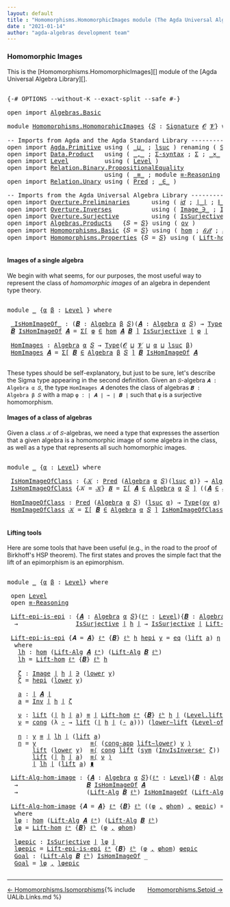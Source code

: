 ```yaml
---
layout: default
title : "Homomorphisms.HomomorphicImages module (The Agda Universal Algebra Library)"
date : "2021-01-14"
author: "agda-algebras development team"
---
```


### <a id="homomorphic-images">Homomorphic Images</a>

This is the [Homomorphisms.HomomorphicImages][] module of the [Agda Universal Algebra Library][].

<pre class="Agda">

<a id="341" class="Symbol">{-#</a> <a id="345" class="Keyword">OPTIONS</a> <a id="353" class="Pragma">--without-K</a> <a id="365" class="Pragma">--exact-split</a> <a id="379" class="Pragma">--safe</a> <a id="386" class="Symbol">#-}</a>

<a id="391" class="Keyword">open</a> <a id="396" class="Keyword">import</a> <a id="403" href="Algebras.Basic.html" class="Module">Algebras.Basic</a>

<a id="419" class="Keyword">module</a> <a id="426" href="Homomorphisms.HomomorphicImages.html" class="Module">Homomorphisms.HomomorphicImages</a> <a id="458" class="Symbol">{</a><a id="459" href="Homomorphisms.HomomorphicImages.html#459" class="Bound">𝑆</a> <a id="461" class="Symbol">:</a> <a id="463" href="Algebras.Basic.html#3858" class="Function">Signature</a> <a id="473" href="Algebras.Basic.html#1130" class="Generalizable">𝓞</a> <a id="475" href="Algebras.Basic.html#1132" class="Generalizable">𝓥</a><a id="476" class="Symbol">}</a> <a id="478" class="Keyword">where</a>

<a id="485" class="Comment">-- Imports from Agda and the Agda Standard Library ------------------------------------------</a>
<a id="579" class="Keyword">open</a> <a id="584" class="Keyword">import</a> <a id="591" href="Agda.Primitive.html" class="Module">Agda.Primitive</a> <a id="606" class="Keyword">using</a> <a id="612" class="Symbol">(</a> <a id="614" href="Agda.Primitive.html#810" class="Primitive Operator">_⊔_</a> <a id="618" class="Symbol">;</a> <a id="620" href="Agda.Primitive.html#780" class="Primitive">lsuc</a> <a id="625" class="Symbol">)</a> <a id="627" class="Keyword">renaming</a> <a id="636" class="Symbol">(</a> <a id="638" href="Agda.Primitive.html#326" class="Primitive">Set</a> <a id="642" class="Symbol">to</a> <a id="645" class="Primitive">Type</a> <a id="650" class="Symbol">)</a>
<a id="652" class="Keyword">open</a> <a id="657" class="Keyword">import</a> <a id="664" href="Data.Product.html" class="Module">Data.Product</a>   <a id="679" class="Keyword">using</a> <a id="685" class="Symbol">(</a> <a id="687" href="Agda.Builtin.Sigma.html#236" class="InductiveConstructor Operator">_,_</a> <a id="691" class="Symbol">;</a> <a id="693" href="Data.Product.html#916" class="Function">Σ-syntax</a> <a id="702" class="Symbol">;</a> <a id="704" href="Agda.Builtin.Sigma.html#166" class="Record">Σ</a> <a id="706" class="Symbol">;</a> <a id="708" href="Data.Product.html#1167" class="Function Operator">_×_</a> <a id="712" class="Symbol">)</a>
<a id="714" class="Keyword">open</a> <a id="719" class="Keyword">import</a> <a id="726" href="Level.html" class="Module">Level</a>          <a id="741" class="Keyword">using</a> <a id="747" class="Symbol">(</a> <a id="749" href="Agda.Primitive.html#597" class="Postulate">Level</a> <a id="755" class="Symbol">)</a>
<a id="757" class="Keyword">open</a> <a id="762" class="Keyword">import</a> <a id="769" href="Relation.Binary.PropositionalEquality.html" class="Module">Relation.Binary.PropositionalEquality</a>
                           <a id="834" class="Keyword">using</a> <a id="840" class="Symbol">(</a> <a id="842" href="Agda.Builtin.Equality.html#151" class="Datatype Operator">_≡_</a> <a id="846" class="Symbol">;</a> <a id="848" class="Keyword">module</a> <a id="855" href="Relation.Binary.PropositionalEquality.Core.html#2708" class="Module">≡-Reasoning</a> <a id="867" class="Symbol">;</a> <a id="869" href="Relation.Binary.PropositionalEquality.Core.html#1130" class="Function">cong</a> <a id="874" class="Symbol">;</a> <a id="876" href="Relation.Binary.PropositionalEquality.Core.html#1461" class="Function">cong-app</a> <a id="885" class="Symbol">;</a> <a id="887" href="Relation.Binary.PropositionalEquality.Core.html#1684" class="Function">sym</a> <a id="891" class="Symbol">)</a>
<a id="893" class="Keyword">open</a> <a id="898" class="Keyword">import</a> <a id="905" href="Relation.Unary.html" class="Module">Relation.Unary</a> <a id="920" class="Keyword">using</a> <a id="926" class="Symbol">(</a> <a id="928" href="Relation.Unary.html#1101" class="Function">Pred</a> <a id="933" class="Symbol">;</a> <a id="935" href="Relation.Unary.html#1523" class="Function Operator">_∈_</a> <a id="939" class="Symbol">)</a>

<a id="942" class="Comment">-- Imports from the Agda Universal Algebra Library ------------------------------------------</a>
<a id="1036" class="Keyword">open</a> <a id="1041" class="Keyword">import</a> <a id="1048" href="Overture.Preliminaries.html" class="Module">Overture.Preliminaries</a>      <a id="1076" class="Keyword">using</a> <a id="1082" class="Symbol">(</a> <a id="1084" href="Overture.Preliminaries.html#5483" class="Function">𝑖𝑑</a> <a id="1087" class="Symbol">;</a> <a id="1089" href="Overture.Preliminaries.html#4383" class="Function Operator">∣_∣</a> <a id="1093" class="Symbol">;</a> <a id="1095" href="Overture.Preliminaries.html#4421" class="Function Operator">∥_∥</a> <a id="1099" class="Symbol">;</a> <a id="1101" href="Overture.Preliminaries.html#9074" class="Function">lower∼lift</a> <a id="1112" class="Symbol">;</a> <a id="1114" href="Overture.Preliminaries.html#8998" class="Function">lift∼lower</a> <a id="1125" class="Symbol">)</a>
<a id="1127" class="Keyword">open</a> <a id="1132" class="Keyword">import</a> <a id="1139" href="Overture.Inverses.html" class="Module">Overture.Inverses</a>           <a id="1167" class="Keyword">using</a> <a id="1173" class="Symbol">(</a> <a id="1175" href="Overture.Inverses.html#1077" class="Datatype Operator">Image_∋_</a> <a id="1184" class="Symbol">;</a> <a id="1186" href="Overture.Inverses.html#2190" class="Function">Inv</a> <a id="1190" class="Symbol">;</a> <a id="1192" href="Overture.Inverses.html#2437" class="Function">InvIsInverseʳ</a> <a id="1206" class="Symbol">;</a> <a id="1208" href="Overture.Inverses.html#1125" class="InductiveConstructor">eq</a> <a id="1211" class="Symbol">)</a>
<a id="1213" class="Keyword">open</a> <a id="1218" class="Keyword">import</a> <a id="1225" href="Overture.Surjective.html" class="Module">Overture.Surjective</a>         <a id="1253" class="Keyword">using</a> <a id="1259" class="Symbol">(</a> <a id="1261" href="Overture.Surjective.html#1391" class="Function">IsSurjective</a> <a id="1274" class="Symbol">)</a>
<a id="1276" class="Keyword">open</a> <a id="1281" class="Keyword">import</a> <a id="1288" href="Algebras.Products.html" class="Module">Algebras.Products</a>   <a id="1308" class="Symbol">{</a><a id="1309" class="Argument">𝑆</a> <a id="1311" class="Symbol">=</a> <a id="1313" href="Homomorphisms.HomomorphicImages.html#459" class="Bound">𝑆</a><a id="1314" class="Symbol">}</a> <a id="1316" class="Keyword">using</a> <a id="1322" class="Symbol">(</a> <a id="1324" href="Algebras.Products.html#3135" class="Function">ov</a> <a id="1327" class="Symbol">)</a>
<a id="1329" class="Keyword">open</a> <a id="1334" class="Keyword">import</a> <a id="1341" href="Homomorphisms.Basic.html" class="Module">Homomorphisms.Basic</a> <a id="1361" class="Symbol">{</a><a id="1362" class="Argument">𝑆</a> <a id="1364" class="Symbol">=</a> <a id="1366" href="Homomorphisms.HomomorphicImages.html#459" class="Bound">𝑆</a><a id="1367" class="Symbol">}</a> <a id="1369" class="Keyword">using</a> <a id="1375" class="Symbol">(</a> <a id="1377" href="Homomorphisms.Basic.html#2647" class="Function">hom</a> <a id="1381" class="Symbol">;</a> <a id="1383" href="Homomorphisms.Basic.html#3362" class="Function">𝓁𝒾𝒻𝓉</a> <a id="1388" class="Symbol">;</a> <a id="1390" href="Homomorphisms.Basic.html#3451" class="Function">𝓁ℴ𝓌ℯ𝓇</a> <a id="1396" class="Symbol">)</a>
<a id="1398" class="Keyword">open</a> <a id="1403" class="Keyword">import</a> <a id="1410" href="Homomorphisms.Properties.html" class="Module">Homomorphisms.Properties</a> <a id="1435" class="Symbol">{</a><a id="1436" class="Argument">𝑆</a> <a id="1438" class="Symbol">=</a> <a id="1440" href="Homomorphisms.HomomorphicImages.html#459" class="Bound">𝑆</a><a id="1441" class="Symbol">}</a> <a id="1443" class="Keyword">using</a> <a id="1449" class="Symbol">(</a> <a id="1451" href="Homomorphisms.Properties.html#2026" class="Function">Lift-hom</a> <a id="1460" class="Symbol">)</a>

</pre>


#### <a id="images-of-a-single-algebra">Images of a single algebra</a>

We begin with what seems, for our purposes, the most useful way to represent the class of *homomorphic images* of an algebra in dependent type theory.

<pre class="Agda">

<a id="1714" class="Keyword">module</a> <a id="1721" href="Homomorphisms.HomomorphicImages.html#1721" class="Module">_</a> <a id="1723" class="Symbol">{</a><a id="1724" href="Homomorphisms.HomomorphicImages.html#1724" class="Bound">α</a> <a id="1726" href="Homomorphisms.HomomorphicImages.html#1726" class="Bound">β</a> <a id="1728" class="Symbol">:</a> <a id="1730" href="Agda.Primitive.html#597" class="Postulate">Level</a> <a id="1736" class="Symbol">}</a> <a id="1738" class="Keyword">where</a>

 <a id="1746" href="Homomorphisms.HomomorphicImages.html#1746" class="Function Operator">_IsHomImageOf_</a> <a id="1761" class="Symbol">:</a> <a id="1763" class="Symbol">(</a><a id="1764" href="Homomorphisms.HomomorphicImages.html#1764" class="Bound">𝑩</a> <a id="1766" class="Symbol">:</a> <a id="1768" href="Algebras.Basic.html#6222" class="Function">Algebra</a> <a id="1776" href="Homomorphisms.HomomorphicImages.html#1726" class="Bound">β</a> <a id="1778" href="Homomorphisms.HomomorphicImages.html#459" class="Bound">𝑆</a><a id="1779" class="Symbol">)(</a><a id="1781" href="Homomorphisms.HomomorphicImages.html#1781" class="Bound">𝑨</a> <a id="1783" class="Symbol">:</a> <a id="1785" href="Algebras.Basic.html#6222" class="Function">Algebra</a> <a id="1793" href="Homomorphisms.HomomorphicImages.html#1724" class="Bound">α</a> <a id="1795" href="Homomorphisms.HomomorphicImages.html#459" class="Bound">𝑆</a><a id="1796" class="Symbol">)</a> <a id="1798" class="Symbol">→</a> <a id="1800" href="Homomorphisms.HomomorphicImages.html#645" class="Primitive">Type</a> <a id="1805" class="Symbol">_</a>
 <a id="1808" href="Homomorphisms.HomomorphicImages.html#1808" class="Bound">𝑩</a> <a id="1810" href="Homomorphisms.HomomorphicImages.html#1746" class="Function Operator">IsHomImageOf</a> <a id="1823" href="Homomorphisms.HomomorphicImages.html#1823" class="Bound">𝑨</a> <a id="1825" class="Symbol">=</a> <a id="1827" href="Data.Product.html#916" class="Function">Σ[</a> <a id="1830" href="Homomorphisms.HomomorphicImages.html#1830" class="Bound">φ</a> <a id="1832" href="Data.Product.html#916" class="Function">∈</a> <a id="1834" href="Homomorphisms.Basic.html#2647" class="Function">hom</a> <a id="1838" href="Homomorphisms.HomomorphicImages.html#1823" class="Bound">𝑨</a> <a id="1840" href="Homomorphisms.HomomorphicImages.html#1808" class="Bound">𝑩</a> <a id="1842" href="Data.Product.html#916" class="Function">]</a> <a id="1844" href="Overture.Surjective.html#1391" class="Function">IsSurjective</a> <a id="1857" href="Overture.Preliminaries.html#4383" class="Function Operator">∣</a> <a id="1859" href="Homomorphisms.HomomorphicImages.html#1830" class="Bound">φ</a> <a id="1861" href="Overture.Preliminaries.html#4383" class="Function Operator">∣</a>

 <a id="1865" href="Homomorphisms.HomomorphicImages.html#1865" class="Function">HomImages</a> <a id="1875" class="Symbol">:</a> <a id="1877" href="Algebras.Basic.html#6222" class="Function">Algebra</a> <a id="1885" href="Homomorphisms.HomomorphicImages.html#1724" class="Bound">α</a> <a id="1887" href="Homomorphisms.HomomorphicImages.html#459" class="Bound">𝑆</a> <a id="1889" class="Symbol">→</a> <a id="1891" href="Homomorphisms.HomomorphicImages.html#645" class="Primitive">Type</a><a id="1895" class="Symbol">(</a><a id="1896" href="Homomorphisms.HomomorphicImages.html#473" class="Bound">𝓞</a> <a id="1898" href="Agda.Primitive.html#810" class="Primitive Operator">⊔</a> <a id="1900" href="Homomorphisms.HomomorphicImages.html#475" class="Bound">𝓥</a> <a id="1902" href="Agda.Primitive.html#810" class="Primitive Operator">⊔</a> <a id="1904" href="Homomorphisms.HomomorphicImages.html#1724" class="Bound">α</a> <a id="1906" href="Agda.Primitive.html#810" class="Primitive Operator">⊔</a> <a id="1908" href="Agda.Primitive.html#780" class="Primitive">lsuc</a> <a id="1913" href="Homomorphisms.HomomorphicImages.html#1726" class="Bound">β</a><a id="1914" class="Symbol">)</a>
 <a id="1917" href="Homomorphisms.HomomorphicImages.html#1865" class="Function">HomImages</a> <a id="1927" href="Homomorphisms.HomomorphicImages.html#1927" class="Bound">𝑨</a> <a id="1929" class="Symbol">=</a> <a id="1931" href="Data.Product.html#916" class="Function">Σ[</a> <a id="1934" href="Homomorphisms.HomomorphicImages.html#1934" class="Bound">𝑩</a> <a id="1936" href="Data.Product.html#916" class="Function">∈</a> <a id="1938" href="Algebras.Basic.html#6222" class="Function">Algebra</a> <a id="1946" href="Homomorphisms.HomomorphicImages.html#1726" class="Bound">β</a> <a id="1948" href="Homomorphisms.HomomorphicImages.html#459" class="Bound">𝑆</a> <a id="1950" href="Data.Product.html#916" class="Function">]</a> <a id="1952" href="Homomorphisms.HomomorphicImages.html#1934" class="Bound">𝑩</a> <a id="1954" href="Homomorphisms.HomomorphicImages.html#1746" class="Function Operator">IsHomImageOf</a> <a id="1967" href="Homomorphisms.HomomorphicImages.html#1927" class="Bound">𝑨</a>

</pre>

These types should be self-explanatory, but just to be sure, let's describe the Sigma type appearing in the second definition. Given an `𝑆`-algebra `𝑨 : Algebra α 𝑆`, the type `HomImages 𝑨` denotes the class of algebras `𝑩 : Algebra β 𝑆` with a map `φ : ∣ 𝑨 ∣ → ∣ 𝑩 ∣` such that `φ` is a surjective homomorphism.


#### <a id="images-of-a-class-of-algebras">Images of a class of algebras</a>

Given a class `𝒦` of `𝑆`-algebras, we need a type that expresses the assertion that a given algebra is a homomorphic image of some algebra in the class, as well as a type that represents all such homomorphic images.

<pre class="Agda">

<a id="2606" class="Keyword">module</a> <a id="2613" href="Homomorphisms.HomomorphicImages.html#2613" class="Module">_</a> <a id="2615" class="Symbol">{</a><a id="2616" href="Homomorphisms.HomomorphicImages.html#2616" class="Bound">α</a> <a id="2618" class="Symbol">:</a> <a id="2620" href="Agda.Primitive.html#597" class="Postulate">Level</a><a id="2625" class="Symbol">}</a> <a id="2627" class="Keyword">where</a>

 <a id="2635" href="Homomorphisms.HomomorphicImages.html#2635" class="Function">IsHomImageOfClass</a> <a id="2653" class="Symbol">:</a> <a id="2655" class="Symbol">{</a><a id="2656" href="Homomorphisms.HomomorphicImages.html#2656" class="Bound">𝒦</a> <a id="2658" class="Symbol">:</a> <a id="2660" href="Relation.Unary.html#1101" class="Function">Pred</a> <a id="2665" class="Symbol">(</a><a id="2666" href="Algebras.Basic.html#6222" class="Function">Algebra</a> <a id="2674" href="Homomorphisms.HomomorphicImages.html#2616" class="Bound">α</a> <a id="2676" href="Homomorphisms.HomomorphicImages.html#459" class="Bound">𝑆</a><a id="2677" class="Symbol">)(</a><a id="2679" href="Agda.Primitive.html#780" class="Primitive">lsuc</a> <a id="2684" href="Homomorphisms.HomomorphicImages.html#2616" class="Bound">α</a><a id="2685" class="Symbol">)}</a> <a id="2688" class="Symbol">→</a> <a id="2690" href="Algebras.Basic.html#6222" class="Function">Algebra</a> <a id="2698" href="Homomorphisms.HomomorphicImages.html#2616" class="Bound">α</a> <a id="2700" href="Homomorphisms.HomomorphicImages.html#459" class="Bound">𝑆</a> <a id="2702" class="Symbol">→</a> <a id="2704" href="Homomorphisms.HomomorphicImages.html#645" class="Primitive">Type</a><a id="2708" class="Symbol">(</a><a id="2709" href="Algebras.Products.html#3135" class="Function">ov</a> <a id="2712" href="Homomorphisms.HomomorphicImages.html#2616" class="Bound">α</a><a id="2713" class="Symbol">)</a>
 <a id="2716" href="Homomorphisms.HomomorphicImages.html#2635" class="Function">IsHomImageOfClass</a> <a id="2734" class="Symbol">{</a><a id="2735" class="Argument">𝒦</a> <a id="2737" class="Symbol">=</a> <a id="2739" href="Homomorphisms.HomomorphicImages.html#2739" class="Bound">𝒦</a><a id="2740" class="Symbol">}</a> <a id="2742" href="Homomorphisms.HomomorphicImages.html#2742" class="Bound">𝑩</a> <a id="2744" class="Symbol">=</a> <a id="2746" href="Data.Product.html#916" class="Function">Σ[</a> <a id="2749" href="Homomorphisms.HomomorphicImages.html#2749" class="Bound">𝑨</a> <a id="2751" href="Data.Product.html#916" class="Function">∈</a> <a id="2753" href="Algebras.Basic.html#6222" class="Function">Algebra</a> <a id="2761" href="Homomorphisms.HomomorphicImages.html#2616" class="Bound">α</a> <a id="2763" href="Homomorphisms.HomomorphicImages.html#459" class="Bound">𝑆</a> <a id="2765" href="Data.Product.html#916" class="Function">]</a> <a id="2767" class="Symbol">((</a><a id="2769" href="Homomorphisms.HomomorphicImages.html#2749" class="Bound">𝑨</a> <a id="2771" href="Relation.Unary.html#1523" class="Function Operator">∈</a> <a id="2773" href="Homomorphisms.HomomorphicImages.html#2739" class="Bound">𝒦</a><a id="2774" class="Symbol">)</a> <a id="2776" href="Data.Product.html#1167" class="Function Operator">×</a> <a id="2778" class="Symbol">(</a><a id="2779" href="Homomorphisms.HomomorphicImages.html#2742" class="Bound">𝑩</a> <a id="2781" href="Homomorphisms.HomomorphicImages.html#1746" class="Function Operator">IsHomImageOf</a> <a id="2794" href="Homomorphisms.HomomorphicImages.html#2749" class="Bound">𝑨</a><a id="2795" class="Symbol">))</a>

 <a id="2800" href="Homomorphisms.HomomorphicImages.html#2800" class="Function">HomImageOfClass</a> <a id="2816" class="Symbol">:</a> <a id="2818" href="Relation.Unary.html#1101" class="Function">Pred</a> <a id="2823" class="Symbol">(</a><a id="2824" href="Algebras.Basic.html#6222" class="Function">Algebra</a> <a id="2832" href="Homomorphisms.HomomorphicImages.html#2616" class="Bound">α</a> <a id="2834" href="Homomorphisms.HomomorphicImages.html#459" class="Bound">𝑆</a><a id="2835" class="Symbol">)</a> <a id="2837" class="Symbol">(</a><a id="2838" href="Agda.Primitive.html#780" class="Primitive">lsuc</a> <a id="2843" href="Homomorphisms.HomomorphicImages.html#2616" class="Bound">α</a><a id="2844" class="Symbol">)</a> <a id="2846" class="Symbol">→</a> <a id="2848" href="Homomorphisms.HomomorphicImages.html#645" class="Primitive">Type</a><a id="2852" class="Symbol">(</a><a id="2853" href="Algebras.Products.html#3135" class="Function">ov</a> <a id="2856" href="Homomorphisms.HomomorphicImages.html#2616" class="Bound">α</a><a id="2857" class="Symbol">)</a>
 <a id="2860" href="Homomorphisms.HomomorphicImages.html#2800" class="Function">HomImageOfClass</a> <a id="2876" href="Homomorphisms.HomomorphicImages.html#2876" class="Bound">𝒦</a> <a id="2878" class="Symbol">=</a> <a id="2880" href="Data.Product.html#916" class="Function">Σ[</a> <a id="2883" href="Homomorphisms.HomomorphicImages.html#2883" class="Bound">𝑩</a> <a id="2885" href="Data.Product.html#916" class="Function">∈</a> <a id="2887" href="Algebras.Basic.html#6222" class="Function">Algebra</a> <a id="2895" href="Homomorphisms.HomomorphicImages.html#2616" class="Bound">α</a> <a id="2897" href="Homomorphisms.HomomorphicImages.html#459" class="Bound">𝑆</a> <a id="2899" href="Data.Product.html#916" class="Function">]</a> <a id="2901" href="Homomorphisms.HomomorphicImages.html#2635" class="Function">IsHomImageOfClass</a><a id="2918" class="Symbol">{</a><a id="2919" href="Homomorphisms.HomomorphicImages.html#2876" class="Bound">𝒦</a><a id="2920" class="Symbol">}</a> <a id="2922" href="Homomorphisms.HomomorphicImages.html#2883" class="Bound">𝑩</a>

</pre>


#### <a id="lifting-tools">Lifting tools</a>

Here are some tools that have been useful (e.g., in the road to the proof of Birkhoff's HSP theorem). The first states and proves the simple fact that the lift of an epimorphism is an epimorphism.

<pre class="Agda">

<a id="3196" class="Keyword">module</a> <a id="3203" href="Homomorphisms.HomomorphicImages.html#3203" class="Module">_</a> <a id="3205" class="Symbol">{</a><a id="3206" href="Homomorphisms.HomomorphicImages.html#3206" class="Bound">α</a> <a id="3208" href="Homomorphisms.HomomorphicImages.html#3208" class="Bound">β</a> <a id="3210" class="Symbol">:</a> <a id="3212" href="Agda.Primitive.html#597" class="Postulate">Level</a><a id="3217" class="Symbol">}</a> <a id="3219" class="Keyword">where</a>

 <a id="3227" class="Keyword">open</a> <a id="3232" href="Level.html" class="Module">Level</a>
 <a id="3239" class="Keyword">open</a> <a id="3244" href="Relation.Binary.PropositionalEquality.Core.html#2708" class="Module">≡-Reasoning</a>

 <a id="3258" href="Homomorphisms.HomomorphicImages.html#3258" class="Function">Lift-epi-is-epi</a> <a id="3274" class="Symbol">:</a> <a id="3276" class="Symbol">{</a><a id="3277" href="Homomorphisms.HomomorphicImages.html#3277" class="Bound">𝑨</a> <a id="3279" class="Symbol">:</a> <a id="3281" href="Algebras.Basic.html#6222" class="Function">Algebra</a> <a id="3289" href="Homomorphisms.HomomorphicImages.html#3206" class="Bound">α</a> <a id="3291" href="Homomorphisms.HomomorphicImages.html#459" class="Bound">𝑆</a><a id="3292" class="Symbol">}(</a><a id="3294" href="Homomorphisms.HomomorphicImages.html#3294" class="Bound">ℓᵃ</a> <a id="3297" class="Symbol">:</a> <a id="3299" href="Agda.Primitive.html#597" class="Postulate">Level</a><a id="3304" class="Symbol">){</a><a id="3306" href="Homomorphisms.HomomorphicImages.html#3306" class="Bound">𝑩</a> <a id="3308" class="Symbol">:</a> <a id="3310" href="Algebras.Basic.html#6222" class="Function">Algebra</a> <a id="3318" href="Homomorphisms.HomomorphicImages.html#3208" class="Bound">β</a> <a id="3320" href="Homomorphisms.HomomorphicImages.html#459" class="Bound">𝑆</a><a id="3321" class="Symbol">}(</a><a id="3323" href="Homomorphisms.HomomorphicImages.html#3323" class="Bound">ℓᵇ</a> <a id="3326" class="Symbol">:</a> <a id="3328" href="Agda.Primitive.html#597" class="Postulate">Level</a><a id="3333" class="Symbol">)(</a><a id="3335" href="Homomorphisms.HomomorphicImages.html#3335" class="Bound">h</a> <a id="3337" class="Symbol">:</a> <a id="3339" href="Homomorphisms.Basic.html#2647" class="Function">hom</a> <a id="3343" href="Homomorphisms.HomomorphicImages.html#3277" class="Bound">𝑨</a> <a id="3345" href="Homomorphisms.HomomorphicImages.html#3306" class="Bound">𝑩</a><a id="3346" class="Symbol">)</a>
  <a id="3350" class="Symbol">→</a>                <a id="3367" href="Overture.Surjective.html#1391" class="Function">IsSurjective</a> <a id="3380" href="Overture.Preliminaries.html#4383" class="Function Operator">∣</a> <a id="3382" href="Homomorphisms.HomomorphicImages.html#3335" class="Bound">h</a> <a id="3384" href="Overture.Preliminaries.html#4383" class="Function Operator">∣</a> <a id="3386" class="Symbol">→</a> <a id="3388" href="Overture.Surjective.html#1391" class="Function">IsSurjective</a> <a id="3401" href="Overture.Preliminaries.html#4383" class="Function Operator">∣</a> <a id="3403" href="Homomorphisms.Properties.html#2026" class="Function">Lift-hom</a> <a id="3412" href="Homomorphisms.HomomorphicImages.html#3294" class="Bound">ℓᵃ</a> <a id="3415" class="Symbol">{</a><a id="3416" href="Homomorphisms.HomomorphicImages.html#3306" class="Bound">𝑩</a><a id="3417" class="Symbol">}</a> <a id="3419" href="Homomorphisms.HomomorphicImages.html#3323" class="Bound">ℓᵇ</a> <a id="3422" href="Homomorphisms.HomomorphicImages.html#3335" class="Bound">h</a> <a id="3424" href="Overture.Preliminaries.html#4383" class="Function Operator">∣</a>

 <a id="3428" href="Homomorphisms.HomomorphicImages.html#3258" class="Function">Lift-epi-is-epi</a> <a id="3444" class="Symbol">{</a><a id="3445" class="Argument">𝑨</a> <a id="3447" class="Symbol">=</a> <a id="3449" href="Homomorphisms.HomomorphicImages.html#3449" class="Bound">𝑨</a><a id="3450" class="Symbol">}</a> <a id="3452" href="Homomorphisms.HomomorphicImages.html#3452" class="Bound">ℓᵃ</a> <a id="3455" class="Symbol">{</a><a id="3456" href="Homomorphisms.HomomorphicImages.html#3456" class="Bound">𝑩</a><a id="3457" class="Symbol">}</a> <a id="3459" href="Homomorphisms.HomomorphicImages.html#3459" class="Bound">ℓᵇ</a> <a id="3462" href="Homomorphisms.HomomorphicImages.html#3462" class="Bound">h</a> <a id="3464" href="Homomorphisms.HomomorphicImages.html#3464" class="Bound">hepi</a> <a id="3469" href="Homomorphisms.HomomorphicImages.html#3469" class="Bound">y</a> <a id="3471" class="Symbol">=</a> <a id="3473" href="Overture.Inverses.html#1125" class="InductiveConstructor">eq</a> <a id="3476" class="Symbol">(</a><a id="3477" href="Level.html#457" class="InductiveConstructor">lift</a> <a id="3482" href="Homomorphisms.HomomorphicImages.html#3626" class="Function">a</a><a id="3483" class="Symbol">)</a> <a id="3485" href="Homomorphisms.HomomorphicImages.html#3800" class="Function">η</a>
  <a id="3489" class="Keyword">where</a>
   <a id="3498" href="Homomorphisms.HomomorphicImages.html#3498" class="Function">lh</a> <a id="3501" class="Symbol">:</a> <a id="3503" href="Homomorphisms.Basic.html#2647" class="Function">hom</a> <a id="3507" class="Symbol">(</a><a id="3508" href="Algebras.Basic.html#10858" class="Function">Lift-Alg</a> <a id="3517" href="Homomorphisms.HomomorphicImages.html#3449" class="Bound">𝑨</a> <a id="3519" href="Homomorphisms.HomomorphicImages.html#3452" class="Bound">ℓᵃ</a><a id="3521" class="Symbol">)</a> <a id="3523" class="Symbol">(</a><a id="3524" href="Algebras.Basic.html#10858" class="Function">Lift-Alg</a> <a id="3533" href="Homomorphisms.HomomorphicImages.html#3456" class="Bound">𝑩</a> <a id="3535" href="Homomorphisms.HomomorphicImages.html#3459" class="Bound">ℓᵇ</a><a id="3537" class="Symbol">)</a>
   <a id="3542" href="Homomorphisms.HomomorphicImages.html#3498" class="Function">lh</a> <a id="3545" class="Symbol">=</a> <a id="3547" href="Homomorphisms.Properties.html#2026" class="Function">Lift-hom</a> <a id="3556" href="Homomorphisms.HomomorphicImages.html#3452" class="Bound">ℓᵃ</a> <a id="3559" class="Symbol">{</a><a id="3560" href="Homomorphisms.HomomorphicImages.html#3456" class="Bound">𝑩</a><a id="3561" class="Symbol">}</a> <a id="3563" href="Homomorphisms.HomomorphicImages.html#3459" class="Bound">ℓᵇ</a> <a id="3566" href="Homomorphisms.HomomorphicImages.html#3462" class="Bound">h</a>

   <a id="3572" href="Homomorphisms.HomomorphicImages.html#3572" class="Function">ζ</a> <a id="3574" class="Symbol">:</a> <a id="3576" href="Overture.Inverses.html#1077" class="Datatype Operator">Image</a> <a id="3582" href="Overture.Preliminaries.html#4383" class="Function Operator">∣</a> <a id="3584" href="Homomorphisms.HomomorphicImages.html#3462" class="Bound">h</a> <a id="3586" href="Overture.Preliminaries.html#4383" class="Function Operator">∣</a> <a id="3588" href="Overture.Inverses.html#1077" class="Datatype Operator">∋</a> <a id="3590" class="Symbol">(</a><a id="3591" href="Level.html#470" class="Field">lower</a> <a id="3597" href="Homomorphisms.HomomorphicImages.html#3469" class="Bound">y</a><a id="3598" class="Symbol">)</a>
   <a id="3603" href="Homomorphisms.HomomorphicImages.html#3572" class="Function">ζ</a> <a id="3605" class="Symbol">=</a> <a id="3607" href="Homomorphisms.HomomorphicImages.html#3464" class="Bound">hepi</a> <a id="3612" class="Symbol">(</a><a id="3613" href="Level.html#470" class="Field">lower</a> <a id="3619" href="Homomorphisms.HomomorphicImages.html#3469" class="Bound">y</a><a id="3620" class="Symbol">)</a>

   <a id="3626" href="Homomorphisms.HomomorphicImages.html#3626" class="Function">a</a> <a id="3628" class="Symbol">:</a> <a id="3630" href="Overture.Preliminaries.html#4383" class="Function Operator">∣</a> <a id="3632" href="Homomorphisms.HomomorphicImages.html#3449" class="Bound">𝑨</a> <a id="3634" href="Overture.Preliminaries.html#4383" class="Function Operator">∣</a>
   <a id="3639" href="Homomorphisms.HomomorphicImages.html#3626" class="Function">a</a> <a id="3641" class="Symbol">=</a> <a id="3643" href="Overture.Inverses.html#2190" class="Function">Inv</a> <a id="3647" href="Overture.Preliminaries.html#4383" class="Function Operator">∣</a> <a id="3649" href="Homomorphisms.HomomorphicImages.html#3462" class="Bound">h</a> <a id="3651" href="Overture.Preliminaries.html#4383" class="Function Operator">∣</a> <a id="3653" href="Homomorphisms.HomomorphicImages.html#3572" class="Function">ζ</a>

   <a id="3659" href="Homomorphisms.HomomorphicImages.html#3659" class="Function">ν</a> <a id="3661" class="Symbol">:</a> <a id="3663" href="Level.html#457" class="InductiveConstructor">lift</a> <a id="3668" class="Symbol">(</a><a id="3669" href="Overture.Preliminaries.html#4383" class="Function Operator">∣</a> <a id="3671" href="Homomorphisms.HomomorphicImages.html#3462" class="Bound">h</a> <a id="3673" href="Overture.Preliminaries.html#4383" class="Function Operator">∣</a> <a id="3675" href="Homomorphisms.HomomorphicImages.html#3626" class="Function">a</a><a id="3676" class="Symbol">)</a> <a id="3678" href="Agda.Builtin.Equality.html#151" class="Datatype Operator">≡</a> <a id="3680" href="Overture.Preliminaries.html#4383" class="Function Operator">∣</a> <a id="3682" href="Homomorphisms.Properties.html#2026" class="Function">Lift-hom</a> <a id="3691" href="Homomorphisms.HomomorphicImages.html#3452" class="Bound">ℓᵃ</a> <a id="3694" class="Symbol">{</a><a id="3695" href="Homomorphisms.HomomorphicImages.html#3456" class="Bound">𝑩</a><a id="3696" class="Symbol">}</a> <a id="3698" href="Homomorphisms.HomomorphicImages.html#3459" class="Bound">ℓᵇ</a> <a id="3701" href="Homomorphisms.HomomorphicImages.html#3462" class="Bound">h</a> <a id="3703" href="Overture.Preliminaries.html#4383" class="Function Operator">∣</a> <a id="3705" class="Symbol">(</a><a id="3706" href="Level.html#457" class="InductiveConstructor">Level.lift</a> <a id="3717" href="Homomorphisms.HomomorphicImages.html#3626" class="Function">a</a><a id="3718" class="Symbol">)</a>
   <a id="3723" href="Homomorphisms.HomomorphicImages.html#3659" class="Function">ν</a> <a id="3725" class="Symbol">=</a> <a id="3727" href="Relation.Binary.PropositionalEquality.Core.html#1130" class="Function">cong</a> <a id="3732" class="Symbol">(λ</a> <a id="3735" href="Homomorphisms.HomomorphicImages.html#3735" class="Bound">-</a> <a id="3737" class="Symbol">→</a> <a id="3739" href="Level.html#457" class="InductiveConstructor">lift</a> <a id="3744" class="Symbol">(</a><a id="3745" href="Overture.Preliminaries.html#4383" class="Function Operator">∣</a> <a id="3747" href="Homomorphisms.HomomorphicImages.html#3462" class="Bound">h</a> <a id="3749" href="Overture.Preliminaries.html#4383" class="Function Operator">∣</a> <a id="3751" class="Symbol">(</a><a id="3752" href="Homomorphisms.HomomorphicImages.html#3735" class="Bound">-</a> <a id="3754" href="Homomorphisms.HomomorphicImages.html#3626" class="Function">a</a><a id="3755" class="Symbol">)))</a> <a id="3759" class="Symbol">(</a><a id="3760" href="Overture.Preliminaries.html#9074" class="Function">lower∼lift</a> <a id="3771" class="Symbol">{</a><a id="3772" href="Algebras.Basic.html#10084" class="Function">Level-of-Carrier</a> <a id="3789" href="Homomorphisms.HomomorphicImages.html#3449" class="Bound">𝑨</a><a id="3790" class="Symbol">}{</a><a id="3792" href="Homomorphisms.HomomorphicImages.html#3208" class="Bound">β</a><a id="3793" class="Symbol">})</a>

   <a id="3800" href="Homomorphisms.HomomorphicImages.html#3800" class="Function">η</a> <a id="3802" class="Symbol">:</a> <a id="3804" href="Homomorphisms.HomomorphicImages.html#3469" class="Bound">y</a> <a id="3806" href="Agda.Builtin.Equality.html#151" class="Datatype Operator">≡</a> <a id="3808" href="Overture.Preliminaries.html#4383" class="Function Operator">∣</a> <a id="3810" href="Homomorphisms.HomomorphicImages.html#3498" class="Function">lh</a> <a id="3813" href="Overture.Preliminaries.html#4383" class="Function Operator">∣</a> <a id="3815" class="Symbol">(</a><a id="3816" href="Level.html#457" class="InductiveConstructor">lift</a> <a id="3821" href="Homomorphisms.HomomorphicImages.html#3626" class="Function">a</a><a id="3822" class="Symbol">)</a>
   <a id="3827" href="Homomorphisms.HomomorphicImages.html#3800" class="Function">η</a> <a id="3829" class="Symbol">=</a> <a id="3831" href="Homomorphisms.HomomorphicImages.html#3469" class="Bound">y</a>               <a id="3847" href="Relation.Binary.PropositionalEquality.Core.html#2923" class="Function">≡⟨</a> <a id="3850" class="Symbol">(</a><a id="3851" href="Relation.Binary.PropositionalEquality.Core.html#1461" class="Function">cong-app</a> <a id="3860" href="Overture.Preliminaries.html#8998" class="Function">lift∼lower</a><a id="3870" class="Symbol">)</a> <a id="3872" href="Homomorphisms.HomomorphicImages.html#3469" class="Bound">y</a> <a id="3874" href="Relation.Binary.PropositionalEquality.Core.html#2923" class="Function">⟩</a>
       <a id="3883" href="Level.html#457" class="InductiveConstructor">lift</a> <a id="3888" class="Symbol">(</a><a id="3889" href="Level.html#470" class="Field">lower</a> <a id="3895" href="Homomorphisms.HomomorphicImages.html#3469" class="Bound">y</a><a id="3896" class="Symbol">)</a>  <a id="3899" href="Relation.Binary.PropositionalEquality.Core.html#2923" class="Function">≡⟨</a> <a id="3902" href="Relation.Binary.PropositionalEquality.Core.html#1130" class="Function">cong</a> <a id="3907" href="Level.html#457" class="InductiveConstructor">lift</a> <a id="3912" class="Symbol">(</a><a id="3913" href="Relation.Binary.PropositionalEquality.Core.html#1684" class="Function">sym</a> <a id="3917" class="Symbol">(</a><a id="3918" href="Overture.Inverses.html#2437" class="Function">InvIsInverseʳ</a> <a id="3932" href="Homomorphisms.HomomorphicImages.html#3572" class="Function">ζ</a><a id="3933" class="Symbol">))</a> <a id="3936" href="Relation.Binary.PropositionalEquality.Core.html#2923" class="Function">⟩</a>
       <a id="3945" href="Level.html#457" class="InductiveConstructor">lift</a> <a id="3950" class="Symbol">(</a><a id="3951" href="Overture.Preliminaries.html#4383" class="Function Operator">∣</a> <a id="3953" href="Homomorphisms.HomomorphicImages.html#3462" class="Bound">h</a> <a id="3955" href="Overture.Preliminaries.html#4383" class="Function Operator">∣</a> <a id="3957" href="Homomorphisms.HomomorphicImages.html#3626" class="Function">a</a><a id="3958" class="Symbol">)</a>  <a id="3961" href="Relation.Binary.PropositionalEquality.Core.html#2923" class="Function">≡⟨</a> <a id="3964" href="Homomorphisms.HomomorphicImages.html#3659" class="Function">ν</a> <a id="3966" href="Relation.Binary.PropositionalEquality.Core.html#2923" class="Function">⟩</a>
       <a id="3975" href="Overture.Preliminaries.html#4383" class="Function Operator">∣</a> <a id="3977" href="Homomorphisms.HomomorphicImages.html#3498" class="Function">lh</a> <a id="3980" href="Overture.Preliminaries.html#4383" class="Function Operator">∣</a> <a id="3982" class="Symbol">(</a><a id="3983" href="Level.html#457" class="InductiveConstructor">lift</a> <a id="3988" href="Homomorphisms.HomomorphicImages.html#3626" class="Function">a</a><a id="3989" class="Symbol">)</a> <a id="3991" href="Relation.Binary.PropositionalEquality.Core.html#3105" class="Function Operator">∎</a>

 <a id="3995" href="Homomorphisms.HomomorphicImages.html#3995" class="Function">Lift-Alg-hom-image</a> <a id="4014" class="Symbol">:</a> <a id="4016" class="Symbol">{</a><a id="4017" href="Homomorphisms.HomomorphicImages.html#4017" class="Bound">𝑨</a> <a id="4019" class="Symbol">:</a> <a id="4021" href="Algebras.Basic.html#6222" class="Function">Algebra</a> <a id="4029" href="Homomorphisms.HomomorphicImages.html#3206" class="Bound">α</a> <a id="4031" href="Homomorphisms.HomomorphicImages.html#459" class="Bound">𝑆</a><a id="4032" class="Symbol">}(</a><a id="4034" href="Homomorphisms.HomomorphicImages.html#4034" class="Bound">ℓᵃ</a> <a id="4037" class="Symbol">:</a> <a id="4039" href="Agda.Primitive.html#597" class="Postulate">Level</a><a id="4044" class="Symbol">){</a><a id="4046" href="Homomorphisms.HomomorphicImages.html#4046" class="Bound">𝑩</a> <a id="4048" class="Symbol">:</a> <a id="4050" href="Algebras.Basic.html#6222" class="Function">Algebra</a> <a id="4058" href="Homomorphisms.HomomorphicImages.html#3208" class="Bound">β</a> <a id="4060" href="Homomorphisms.HomomorphicImages.html#459" class="Bound">𝑆</a><a id="4061" class="Symbol">}(</a><a id="4063" href="Homomorphisms.HomomorphicImages.html#4063" class="Bound">ℓᵇ</a> <a id="4066" class="Symbol">:</a> <a id="4068" href="Agda.Primitive.html#597" class="Postulate">Level</a><a id="4073" class="Symbol">)</a>
  <a id="4077" class="Symbol">→</a>                   <a id="4097" href="Homomorphisms.HomomorphicImages.html#4046" class="Bound">𝑩</a> <a id="4099" href="Homomorphisms.HomomorphicImages.html#1746" class="Function Operator">IsHomImageOf</a> <a id="4112" href="Homomorphisms.HomomorphicImages.html#4017" class="Bound">𝑨</a>
  <a id="4116" class="Symbol">→</a>                   <a id="4136" class="Symbol">(</a><a id="4137" href="Algebras.Basic.html#10858" class="Function">Lift-Alg</a> <a id="4146" href="Homomorphisms.HomomorphicImages.html#4046" class="Bound">𝑩</a> <a id="4148" href="Homomorphisms.HomomorphicImages.html#4063" class="Bound">ℓᵇ</a><a id="4150" class="Symbol">)</a> <a id="4152" href="Homomorphisms.HomomorphicImages.html#1746" class="Function Operator">IsHomImageOf</a> <a id="4165" class="Symbol">(</a><a id="4166" href="Algebras.Basic.html#10858" class="Function">Lift-Alg</a> <a id="4175" href="Homomorphisms.HomomorphicImages.html#4017" class="Bound">𝑨</a> <a id="4177" href="Homomorphisms.HomomorphicImages.html#4034" class="Bound">ℓᵃ</a><a id="4179" class="Symbol">)</a>

 <a id="4183" href="Homomorphisms.HomomorphicImages.html#3995" class="Function">Lift-Alg-hom-image</a> <a id="4202" class="Symbol">{</a><a id="4203" class="Argument">𝑨</a> <a id="4205" class="Symbol">=</a> <a id="4207" href="Homomorphisms.HomomorphicImages.html#4207" class="Bound">𝑨</a><a id="4208" class="Symbol">}</a> <a id="4210" href="Homomorphisms.HomomorphicImages.html#4210" class="Bound">ℓᵃ</a> <a id="4213" class="Symbol">{</a><a id="4214" href="Homomorphisms.HomomorphicImages.html#4214" class="Bound">𝑩</a><a id="4215" class="Symbol">}</a> <a id="4217" href="Homomorphisms.HomomorphicImages.html#4217" class="Bound">ℓᵇ</a> <a id="4220" class="Symbol">((</a><a id="4222" href="Homomorphisms.HomomorphicImages.html#4222" class="Bound">φ</a> <a id="4224" href="Agda.Builtin.Sigma.html#236" class="InductiveConstructor Operator">,</a> <a id="4226" href="Homomorphisms.HomomorphicImages.html#4226" class="Bound">φhom</a><a id="4230" class="Symbol">)</a> <a id="4232" href="Agda.Builtin.Sigma.html#236" class="InductiveConstructor Operator">,</a> <a id="4234" href="Homomorphisms.HomomorphicImages.html#4234" class="Bound">φepic</a><a id="4239" class="Symbol">)</a> <a id="4241" class="Symbol">=</a> <a id="4243" href="Homomorphisms.HomomorphicImages.html#4424" class="Function">Goal</a>
  <a id="4250" class="Keyword">where</a>
  <a id="4258" href="Homomorphisms.HomomorphicImages.html#4258" class="Function">lφ</a> <a id="4261" class="Symbol">:</a> <a id="4263" href="Homomorphisms.Basic.html#2647" class="Function">hom</a> <a id="4267" class="Symbol">(</a><a id="4268" href="Algebras.Basic.html#10858" class="Function">Lift-Alg</a> <a id="4277" href="Homomorphisms.HomomorphicImages.html#4207" class="Bound">𝑨</a> <a id="4279" href="Homomorphisms.HomomorphicImages.html#4210" class="Bound">ℓᵃ</a><a id="4281" class="Symbol">)</a> <a id="4283" class="Symbol">(</a><a id="4284" href="Algebras.Basic.html#10858" class="Function">Lift-Alg</a> <a id="4293" href="Homomorphisms.HomomorphicImages.html#4214" class="Bound">𝑩</a> <a id="4295" href="Homomorphisms.HomomorphicImages.html#4217" class="Bound">ℓᵇ</a><a id="4297" class="Symbol">)</a>
  <a id="4301" href="Homomorphisms.HomomorphicImages.html#4258" class="Function">lφ</a> <a id="4304" class="Symbol">=</a> <a id="4306" href="Homomorphisms.Properties.html#2026" class="Function">Lift-hom</a> <a id="4315" href="Homomorphisms.HomomorphicImages.html#4210" class="Bound">ℓᵃ</a> <a id="4318" class="Symbol">{</a><a id="4319" href="Homomorphisms.HomomorphicImages.html#4214" class="Bound">𝑩</a><a id="4320" class="Symbol">}</a> <a id="4322" href="Homomorphisms.HomomorphicImages.html#4217" class="Bound">ℓᵇ</a> <a id="4325" class="Symbol">(</a><a id="4326" href="Homomorphisms.HomomorphicImages.html#4222" class="Bound">φ</a> <a id="4328" href="Agda.Builtin.Sigma.html#236" class="InductiveConstructor Operator">,</a> <a id="4330" href="Homomorphisms.HomomorphicImages.html#4226" class="Bound">φhom</a><a id="4334" class="Symbol">)</a>

  <a id="4339" href="Homomorphisms.HomomorphicImages.html#4339" class="Function">lφepic</a> <a id="4346" class="Symbol">:</a> <a id="4348" href="Overture.Surjective.html#1391" class="Function">IsSurjective</a> <a id="4361" href="Overture.Preliminaries.html#4383" class="Function Operator">∣</a> <a id="4363" href="Homomorphisms.HomomorphicImages.html#4258" class="Function">lφ</a> <a id="4366" href="Overture.Preliminaries.html#4383" class="Function Operator">∣</a>
  <a id="4370" href="Homomorphisms.HomomorphicImages.html#4339" class="Function">lφepic</a> <a id="4377" class="Symbol">=</a> <a id="4379" href="Homomorphisms.HomomorphicImages.html#3258" class="Function">Lift-epi-is-epi</a> <a id="4395" href="Homomorphisms.HomomorphicImages.html#4210" class="Bound">ℓᵃ</a> <a id="4398" class="Symbol">{</a><a id="4399" href="Homomorphisms.HomomorphicImages.html#4214" class="Bound">𝑩</a><a id="4400" class="Symbol">}</a> <a id="4402" href="Homomorphisms.HomomorphicImages.html#4217" class="Bound">ℓᵇ</a> <a id="4405" class="Symbol">(</a><a id="4406" href="Homomorphisms.HomomorphicImages.html#4222" class="Bound">φ</a> <a id="4408" href="Agda.Builtin.Sigma.html#236" class="InductiveConstructor Operator">,</a> <a id="4410" href="Homomorphisms.HomomorphicImages.html#4226" class="Bound">φhom</a><a id="4414" class="Symbol">)</a> <a id="4416" href="Homomorphisms.HomomorphicImages.html#4234" class="Bound">φepic</a>
  <a id="4424" href="Homomorphisms.HomomorphicImages.html#4424" class="Function">Goal</a> <a id="4429" class="Symbol">:</a> <a id="4431" class="Symbol">(</a><a id="4432" href="Algebras.Basic.html#10858" class="Function">Lift-Alg</a> <a id="4441" href="Homomorphisms.HomomorphicImages.html#4214" class="Bound">𝑩</a> <a id="4443" href="Homomorphisms.HomomorphicImages.html#4217" class="Bound">ℓᵇ</a><a id="4445" class="Symbol">)</a> <a id="4447" href="Homomorphisms.HomomorphicImages.html#1746" class="Function Operator">IsHomImageOf</a> <a id="4460" class="Symbol">_</a>
  <a id="4464" href="Homomorphisms.HomomorphicImages.html#4424" class="Function">Goal</a> <a id="4469" class="Symbol">=</a> <a id="4471" href="Homomorphisms.HomomorphicImages.html#4258" class="Function">lφ</a> <a id="4474" href="Agda.Builtin.Sigma.html#236" class="InductiveConstructor Operator">,</a> <a id="4476" href="Homomorphisms.HomomorphicImages.html#4339" class="Function">lφepic</a>

</pre>

--------------------------------------

<span style="float:left;">[← Homomorphisms.Isomorphisms](Homomorphisms.Isomorphisms.html)</span>
<span style="float:right;">[Homomorphisms.Setoid →](Homomorphisms.Setoid.html)</span>

{% include UALib.Links.md %}

